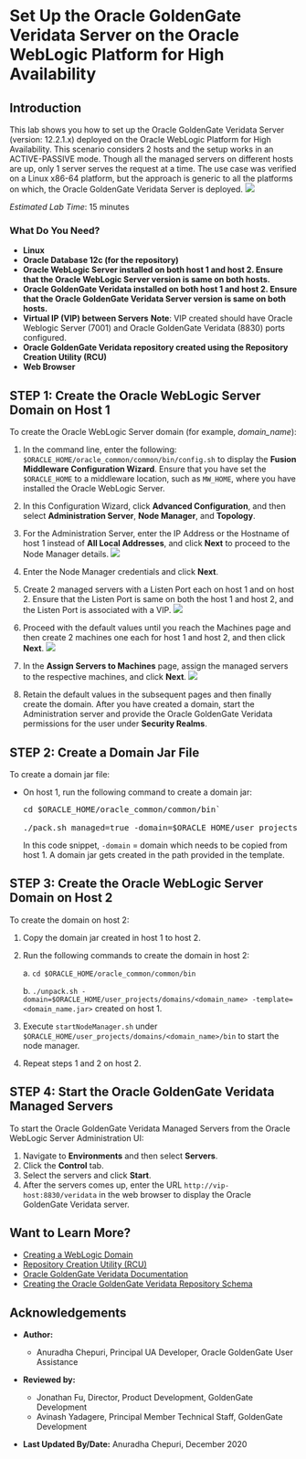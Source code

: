 # Set Up the Oracle GoldenGate Veridata Server on the Oracle WebLogic Platform for High Availability

## Introduction
This lab shows you how to set up the Oracle GoldenGate Veridata Server (version: 12.2.1.x) deployed on the Oracle WebLogic Platform for High Availability.
This scenario considers 2 hosts and the setup works in an ACTIVE-PASSIVE mode. Though all the managed servers on different hosts are up, only 1 server serves the request at a time. The use case was verified on a Linux x86-64 platform, but the approach is generic to all the platforms on which, the Oracle GoldenGate Veridata Server is deployed.
![](./images/architecture.png " ")

*Estimated Lab Time*: 15 minutes

### What Do You Need?

+ **Linux**
+ **Oracle Database 12c (for the repository)**
+ **Oracle WebLogic Server installed on both host 1 and host 2. Ensure that the Oracle WebLogic Server version is same on both hosts.**
+ **Oracle GoldenGate Veridata installed on both host 1 and host 2. Ensure that the Oracle GoldenGate Veridata Server version is same on both hosts.**
+ **Virtual IP (VIP) between Servers**
    **Note**: VIP created should have Oracle Weblogic Server (7001) and Oracle GoldenGate Veridata (8830) ports configured.
+ **Oracle GoldenGate Veridata repository created using the Repository Creation Utility (RCU)**
+ **Web Browser**

## **STEP 1:** Create the Oracle WebLogic Server Domain on Host 1
To create the Oracle WebLogic Server domain (for example, *domain_name*):
1. In the command line, enter the following: `$ORACLE_HOME/oracle_common/common/bin/config.sh` to display the **Fusion Middleware Configuration Wizard**.
  Ensure that you have set the `$ORACLE_HOME` to a middleware location, such as `MW_HOME`, where you have installed the Oracle WebLogic Server.
2. In this Configuration Wizard, click **Advanced Configuration**, and then select **Administration Server**, **Node Manager**, and **Topology**.
3. For the Administration Server, enter the IP Address or the Hostname of host 1 instead of **All Local Addresses**, and click **Next** to proceed to the Node Manager details.
  ![](./images/2WLSConfigWizard_AdvConfig.png " ")

4. Enter the Node Manager credentials and click **Next**.

5. Create 2 managed servers with a Listen Port each on host 1 and on host 2. Ensure that the Listen Port is same on both the host 1 and host 2, and the Listen Port is associated with a VIP.
  ![](./images/3WLSConfigWizard_ManagedServers.png " ")
6. Proceed with the default values until you reach the Machines page and then create 2 machines one each for host 1 and host 2, and then click **Next**.
  ![](./images/4WLSConfigWizard_Machines.png " ")
7. In the **Assign Servers to Machines** page, assign the managed servers to the respective machines, and click **Next**.
  ![](./images/5WLSConfigWizard_AssignServerstoMachines.png " ")
8. Retain the default values in the subsequent pages and then finally create the domain. After you have created a domain, start the Administration server and provide the Oracle GoldenGate Veridata permissions for the user under **Security Realms**.


## **STEP 2:** Create a Domain Jar File

To create a domain jar file:

* On host 1, run the following command to create a domain jar:
    <pre>cd $ORACLE_HOME/oracle_common/common/bin`

  ./pack.sh managed=true -domain=$ORACLE_HOME/user_projects/domains/<domain_name> -template=/<domain_name.jar> -template_name=<domain_name> </pre>
  In this code snippet, `-domain` = domain which needs to be copied from host 1.
  A domain jar gets created in the path provided in the template.

## **STEP 3:** Create the Oracle WebLogic Server Domain on Host 2
To create the domain on host 2:
1. Copy the domain jar created in host 1 to host 2.
2. Run the following commands to create the domain in host 2:

    a. `cd $ORACLE_HOME/oracle_common/common/bin`

    b. `./unpack.sh -domain=$ORACLE_HOME/user_projects/domains/<domain_name> -template=<domain_name.jar>` created on host 1.
3. Execute `startNodeManager.sh` under `$ORACLE_HOME/user_projects/domains/<domain_name>/bin` to start the node manager.
4. Repeat steps 1 and 2 on host 2.

## **STEP 4:** Start the Oracle GoldenGate Veridata Managed Servers
To start the Oracle GoldenGate Veridata Managed Servers from the Oracle WebLogic Server Administration UI:
1. Navigate to **Environments** and then select **Servers**.
2. Click the **Control** tab.
3. Select the servers and click **Start**.
4. After the servers comes up, enter the URL `http://vip-host:8830/veridata` in the web browser to display the Oracle GoldenGate Veridata server.


## Want to Learn More?

* [Creating a WebLogic Domain](https://docs.oracle.com/en/middleware/fusion-middleware/12.2.1.3/wldcw/creating-weblogic-domain.html#GUID-40F10C88-F8A2-4849-869C-65CFC5243B71)
* [Repository Creation Utility (RCU)](https://docs.oracle.com/en/middleware/lifecycle/12.2.1.3/rcuug/repository-creation-utility.html#GUID-2E73B30E-9E64-4986-82AD-CD54BB9641BD)
* [Oracle GoldenGate Veridata Documentation](https://docs.oracle.com/en/middleware/goldengate/veridata/index.html)
* [Creating the Oracle GoldenGate Veridata Repository Schema ](https://docs.oracle.com/en/middleware/goldengate/veridata/12.2.1.4/gvdis/creating-oracle-goldengate-veridata-repository-schema.html#GUID-8613B259-F576-4749-8757-89E571286AF0)

## Acknowledgements

* **Author:**
    + Anuradha Chepuri, Principal UA Developer, Oracle GoldenGate User Assistance
* **Reviewed by:**
    + Jonathan Fu, Director, Product Development, GoldenGate Development
    + Avinash Yadagere, Principal Member Technical Staff, GoldenGate Development

* **Last Updated By/Date:** Anuradha Chepuri, December 2020
